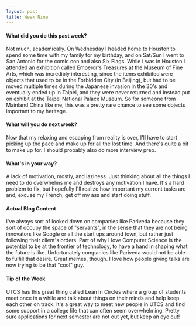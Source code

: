 ```yaml
---
layout: post
title: Week Nine
---
```


#### What did you do this past week?

Not much, academically. On Wednesday I headed home to Houston to spend some time with my family for my birthday, and on Sat/Sun I went to San Antonio for the comic con and also Six Flags. While I was in Houston I attended an exhibition called Emperor's Treasures at the Museum of Fine Arts, which was incredibly interesting, since the items exhibited were objects that used to be in the Forbidden City (in Beijing), but had to be moved multiple times during the Japanese invasion in the 30's and eventually ended up in Taipei, and they were never returned and instead put on exhibit at the Taipei National Palace Museum. So for someone from Mainland China like me, this was a pretty rare chance to see some objects important to my heritage.

#### What will you do next week?

Now that my relaxing and escaping from reality is over, I'll have to start picking up the pace and make up for all the lost time. And there's quite a bit to make up for. I should probably also do more interview prep.

#### What's in your way? 

A lack of motivation, mostly, and laziness. Just thinking about all the things I need to do overwhelms me and destroys any motivation I have. It's a hard problem to fix, but hopefully I'll realize how important my current tasks are and, excuse my French, get off my ass and start doing stuff.

#### Actual Blog Content

I've always sort of looked down on companies like Pariveda because they sort of occupy the space of "servants", in the sense that they are not being innovators like Google or all the start ups around town, but rather just following their client's orders. Part of why I love Computer Science is the potential to be at the frontier of technology, to have a hand in shaping what the future is like. Unfortunately companies like Pariveda would not be able to fulfill that desire. Great memes, though. I love how people giving talks are now trying to be that "cool" guy.

#### Tip of the Week

UTCS has this great thing called Lean In Circles where a group of students meet once in a while and talk about things on their minds and help keep each other on track. It's a great way to meet new people in UTCS and find some support in a college life that can often seem overwhelming. Pretty sure applications for next semester are not out yet, but keep an eye out!
